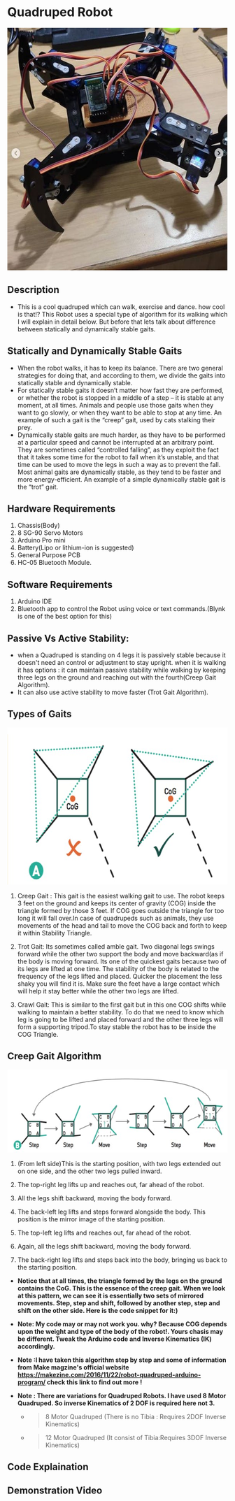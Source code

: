 # Quadruped Robot
<img src="https://github.com/varun7860/Arduino-projects/blob/master/Quadruped%20Robot/Images/Quadruped.jpg" width="577" height="555"/>

## Description 
- This is a cool quadruped which can walk, exercise and dance. how cool is that!? This Robot uses a special type of algorithm for its walking which I will explain in detail below. But before that lets talk about difference between statically and dynamically stable gaits.

## Statically and Dynamically Stable Gaits
- When the robot walks, it has to keep its balance. There are two general strategies for doing that, and according to them, we divide the gaits into statically stable and dynamically stable.
- For statically stable gaits it doesn’t matter how fast they are performed, or whether the robot is stopped in a middle of a step – it is stable at any moment, at all times. Animals and people use those gaits when they want to go slowly, or when they want to be able to stop at any time. An example of such a gait is the “creep” gait, used by cats stalking their prey.
- Dynamically stable gaits are much harder, as they have to be performed at a particular speed and cannot be interrupted at an arbitrary point. They are sometimes called “controlled falling”, as they exploit the fact that it takes some time for the robot to fall when it’s unstable, and that time can be used to move the legs in such a way as to prevent the fall. Most animal gaits are dynamically stable, as they tend to be faster and more energy-efficient. An example of a simple dynamically stable gait is the “trot” gait.

## Hardware Requirements
1. Chassis(Body)
2. 8 SG-90 Servo Motors
3. Arduino Pro mini
4. Battery(Lipo or lithium-ion is suggested)
5. General Purpose PCB
6. HC-05 Bluetooth Module.

## Software Requirements
1. Arduino IDE
2. Bluetooth app to control the Robot using voice or text commands.(Blynk is one of the best option for this)

## Passive Vs Active Stability:

- when a Quadruped is standing on 4 legs it is passively stable because it doesn't need an control or adjustment to stay upright.
when it is walking it has options : it can maintain passive stability while walking by keeping three legs on the ground and reaching out with the fourth(Creep Gait Algorithm).
- It can also use active stability to move faster (Trot Gait Algorithm).

## Types of Gaits
<img src="https://github.com/varun7860/Arduino-projects/blob/master/Quadruped%20Robot/Images/COG.jpg" width="620" height="360"/>

1. Creep Gait : This gait is the easiest walking gait to use. The robot keeps 3 feet on the ground and keeps its center of gravity (COG) inside the triangle formed by those 3 feet. If COG goes outside the triangle for too long it will fall over.In case of quadrupeds such as animals, they use movements of the head and tail to move the COG back and forth to keep it within Stability Triangle.

2. Trot Gait: Its sometimes called amble gait. Two diagonal legs swings forward while the other two support the body and move backward(as if the body is moving forward. Its one of the quickest gaits because two of its legs are lifted at one time. The stability of the body is related to the frequency of the legs lifted and placed. Quicker the placement the less shaky you will find it is. Make sure the feet have a large contact which will help it stay better while the other two legs are lifted.

3. Crawl Gait: This is similar to the first gait but in this one COG shifts while walking to maintain a better stability. To do that we need to know which leg is going to be lifted and placed forward and the other three legs will form a supporting tripod.To stay stable the robot has to be inside the COG Triangle.

## Creep Gait Algorithm
<img src="https://github.com/varun7860/Arduino-projects/blob/master/Quadruped%20Robot/Images/Gait.jpg" width="620" height="190"/>

1. (From left side)This is the starting position, with two legs extended out on one side, and the other two legs pulled inward.

2. The top-right leg lifts up and reaches out, far ahead of the robot.

3. All the legs shift backward, moving the body forward.

4. The back-left leg lifts and steps forward alongside the body. This position is the mirror image of the starting position.

5. The top-left leg lifts and reaches out, far ahead of the robot.

6. Again, all the legs shift backward, moving the body forward.

7. The back-right leg lifts and steps back into the body, bringing us back to the starting position.

- **Notice that at all times, the triangle formed by the legs on the ground contains the CoG. This is the essence of the creep gait. When we look at this pattern, we can see it is essentially two sets of mirrored movements. Step, step and shift, followed by another step, step and shift on the other side. Here is the code snippet for it:)**

- **Note: My code may or may not work you. why? Because COG depends upon the weight and type of the body of the robot!. Yours chasis may be different. Tweak the Arduino code and Inverse Kinematics (IK) accordingly.**

- **Note :I have taken this algorithm step by step and some of information from Make magzine's official website https://makezine.com/2016/11/22/robot-quadruped-arduino-program/ check this link to find out more !**

- **Note : There are variations for Quadruped Robots. I have used 8 Motor Quadruped. So inverse Kinematics of 2 DOF is required here not 3.**

     - > 8 Motor Quadruped (There is no Tibia : Requires 2DOF Inverse Kinematics)
     - > 12 Motor Quadruped (It consist of Tibia:Requires 3DOF Inverse Kinematics)
     
## Code Explaination

## Demonstration Video
